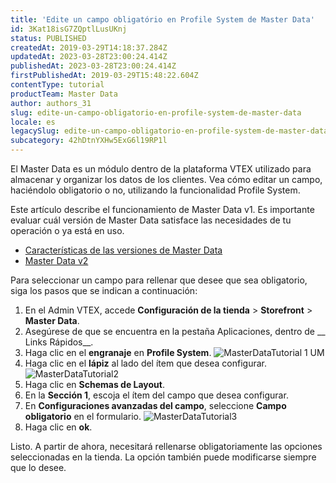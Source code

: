 ```yaml
---
title: 'Edite un campo obligatório en Profile System de Master Data'
id: 3Kat18isG7ZQptlLusUKnj
status: PUBLISHED
createdAt: 2019-03-29T14:18:37.284Z
updatedAt: 2023-03-28T23:00:24.414Z
publishedAt: 2023-03-28T23:00:24.414Z
firstPublishedAt: 2019-03-29T15:48:22.604Z
contentType: tutorial
productTeam: Master Data
author: authors_31
slug: edite-un-campo-obligatorio-en-profile-system-de-master-data
locale: es
legacySlug: edite-un-campo-obligatorio-en-profile-system-de-master-data
subcategory: 42hDtnYXHw5ExG6l19RP1l
---
```


El Master Data es un módulo dentro de la plataforma VTEX utilizado para almacenar y organizar los datos de los clientes. Vea cómo editar un campo, haciéndolo obligatorio o no, utilizando la funcionalidad Profile System.

<div class="alert alert-warning">
Este artículo describe el funcionamiento de Master Data v1. Es importante evaluar cuál versión de Master Data satisface las necesidades de tu operación o ya está en uso.
 <ul>
<li>
<a href="https://help.vtex.com/tutorial/master-data--4otjBnR27u4WUIciQsmkAw#versions-available">
Características de las versiones de Master Data
 </a>
</li>
<li>
<a href="https://developers.vtex.com/vtex-rest-api/docs/getting-started-1">
Master Data v2
 </a>
</li>
</ul>
</div>

Para seleccionar un campo para rellenar que desee que sea obligatorio, siga los pasos que se indican a continuación:

1. En el Admin VTEX, accede **Configuración de la tienda** > **Storefront** > **Master Data**. 
2. Asegúrese de que se encuentra en la pestaña Aplicaciones, dentro de __ Links Rápidos__.
3. Haga clic en el __engranaje__ en __Profile System__. ![MasterDataTutorial 1 UM](//images.ctfassets.net/alneenqid6w5/6BwZrUrNopO6Nb3n49B8L9/ba74f6ae261e1d8f0fc7a32cf7ad321f/MasterDataTutorial_1_UM.jpg)
4. Haga clic en el __lápiz__ al lado del ítem que desea configurar. ![MasterDataTutorial2](//images.ctfassets.net/alneenqid6w5/1OU9KjvK8sUUtHr5MZqbci/4297f3f56819f622d77845054b3dbb0d/MasterDataTutorial2.png)
5. Haga clic en __Schemas de Layout__.
6. En la __Sección 1__, escoja el ítem del campo que desea configurar.
7. En __Configuraciones avanzadas del campo__, seleccione __Campo obligatorio__ en el formulario. ![MasterDataTutorial3](//images.ctfassets.net/alneenqid6w5/1gYKfvwuQaL5fR6nlyZQ8Y/50be6084a8df932cced78ae6359981bc/MasterDataTutorial3.png)
8. Haga clic en __ok__.

Listo. A partir de ahora, necesitará rellenarse obligatoriamente las opciones seleccionadas en la tienda. La opción también puede modificarse siempre que lo desee. 

